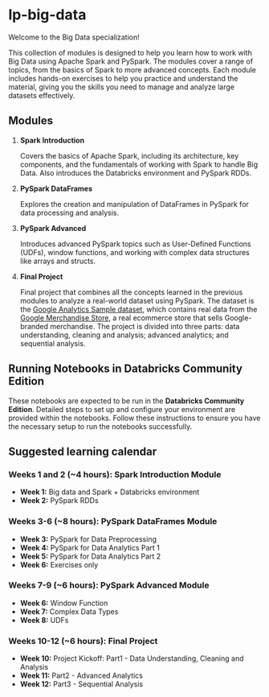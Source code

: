 # lp-big-data

Welcome to the Big Data specialization!

This collection of modules is designed to help you learn how to work with Big Data using Apache Spark and PySpark. The modules cover a range of topics, from the basics of Spark to more advanced concepts. Each module includes hands-on exercises to help you practice and understand the material, giving you the skills you need to manage and analyze large datasets effectively.


## Modules

1. **Spark Introduction**

    Covers the basics of Apache Spark, including its architecture, key components, and the fundamentals of working with Spark to handle Big Data. Also introduces the Databricks environment and PySpark RDDs.

2. **PySpark DataFrames**

    Explores the creation and manipulation of DataFrames in PySpark for data processing and analysis.

3. **PySpark Advanced**

    Introduces advanced PySpark topics such as User-Defined Functions (UDFs), window functions, and working with complex data structures like arrays and structs.

4. **Final Project**

    Final project that combines all the concepts learned in the previous modules to analyze a real-world dataset using PySpark. The dataset is the [Google Analytics Sample dataset](https://console.cloud.google.com/marketplace/product/obfuscated-ga360-data/obfuscated-ga360-data?inv=1&invt=AbmlmQ), which contains real data from the [Google Merchandise Store](https://shop.googlemerchandisestore.com/), a real ecommerce store that sells Google-branded merchandise. The project is divided into three parts: data understanding, cleaning and analysis; advanced analytics; and sequential analysis.


## Running Notebooks in Databricks Community Edition

These notebooks are expected to be run in the **Databricks Community Edition**. Detailed steps to set up and configure your environment are provided within the notebooks. Follow these instructions to ensure you have the necessary setup to run the notebooks successfully.

## Suggested learning calendar

### Weeks 1 and 2 (~4 hours): Spark Introduction Module

- **Week 1:** Big data and Spark + Databricks environment
- **Week 2:** PySpark RDDs

### Weeks 3-6 (~8 hours): PySpark DataFrames Module

- **Week 3:** PySpark for Data Preprocessing
- **Week 4:** PySpark for Data Analytics Part 1
- **Week 5:** PySpark for Data Analytics Part 2
- **Week 6:** Exercises only

### Weeks 7-9 (~6 hours): PySpark Advanced Module

- **Week 6:** Window Function
- **Week 7:** Complex Data Types
- **Week 8:** UDFs

### Weeks 10-12 (~6 hours): Final Project

- **Week 10:** Project Kickoff: Part1 - Data Understanding, Cleaning and Analysis
- **Week 11:** Part2 - Advanced Analytics
- **Week 12:** Part3 - Sequential Analysis